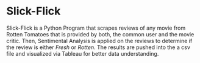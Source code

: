 # Slick-Flick

Slick-Flick is a Python Program that scrapes reviews of any movie from Rotten Tomatoes that is provided by both, the common user and the movie critic. Then, Sentimental Analysis is applied on the reviews to determine if the review is either *Fresh* or *Rotten*. The results are pushed into the a csv file and visualized via Tableau for better data understanding.

